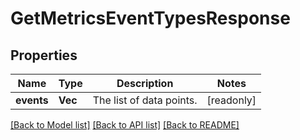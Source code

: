 # GetMetricsEventTypesResponse

## Properties

Name | Type | Description | Notes
------------ | ------------- | ------------- | -------------
**events** | **Vec<String>** | The list of data points. | [readonly]

[[Back to Model list]](../README.md#documentation-for-models) [[Back to API list]](../README.md#documentation-for-api-endpoints) [[Back to README]](../README.md)


